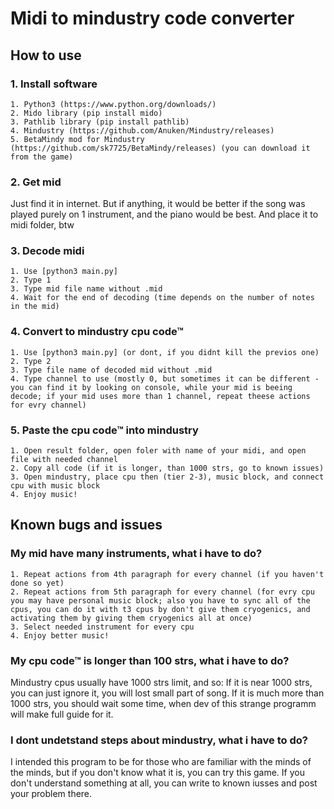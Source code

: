 # Midi to mindustry code converter
## How to use
### 1. Install software
    1. Python3 (https://www.python.org/downloads/)
    2. Mido library (pip install mido)
    3. Pathlib library (pip install pathlib)
    4. Mindustry (https://github.com/Anuken/Mindustry/releases)
    5. BetaMindy mod for Mindustry (https://github.com/sk7725/BetaMindy/releases) (you can download it from the game)
### 2. Get mid
Just find it in internet. But if anything, it would be better if the song was played purely on 1 instrument, and the piano would be best.
And place it to midi folder, btw
### 3. Decode midi
    1. Use [python3 main.py]
    2. Type 1
    3. Type mid file name without .mid
    4. Wait for the end of decoding (time depends on the number of notes in the mid)
### 4. Convert to mindustry cpu code™
    1. Use [python3 main.py] (or dont, if you didnt kill the previos one)
    2. Type 2
    3. Type file name of decoded mid without .mid
    4. Type channel to use (mostly 0, but sometimes it can be different - you can find it by looking on console, while your mid is beeing decode; if your mid uses more than 1 channel, repeat theese actions for evry channel)
### 5. Paste the cpu code™ into mindustry
    1. Open result folder, open foler with name of your midi, and open file with needed channel
    2. Copy all code (if it is longer, than 1000 strs, go to known issues)
    3. Open mindustry, place cpu then (tier 2-3), music block, and connect cpu with music block
    4. Enjoy music!

## Known bugs and issues
### My mid have many instruments, what i have to do?
    1. Repeat actions from 4th paragraph for every channel (if you haven't done so yet)
    2. Repeat actions from 5th paragraph for every channel (for evry cpu you may have personal music block; also you have to sync all of the cpus, you can do it with t3 cpus by don't give them cryogenics, and activating them by giving them cryogenics all at once)
    3. Select needed instrument for every cpu
    4. Enjoy better music!

### My cpu code™ is longer than 100 strs, what i have to do?
Mindustry cpus usually have 1000 strs limit, and so:
If it is near 1000 strs, you can just ignore it, you will lost small part of song.
If it is much more than 1000 strs, you should wait some time, when dev of this strange programm will make full guide for it.

### I dont undetstand steps about mindustry, what i have to do?
I intended this program to be for those who are familiar with the minds of the minds, but if you don't know what it is, you can try this game.
If you don't understand something at all, you can write to known iusses and post your problem there.
